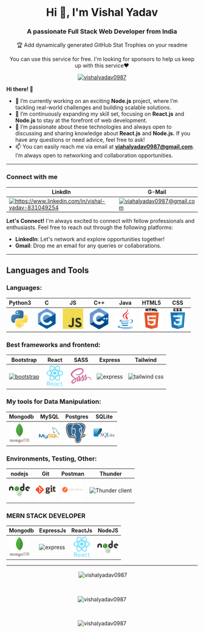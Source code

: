 <h1 align="center">Hi 👋, I'm Vishal Yadav</h1>
<h3 align="center">A passionate Full Stack Web Developer from India</h3>

<div align="center">
  <p align="center">🏆 Add dynamically generated GitHub Stat Trophies on your readme</p>
</div>
<!-- <div align="center" style="margin:20px">
  <a href="https://github.com/vishalyadav0987/github-profile-trophy/issues">
    <img src="https://img.shields.io/github/issues/vishalyadav0987/github-profile-trophy" alt="Issues"/>
  </a>
  <a href="https://github.com/vishalyadav0987/github-profile-trophy/network/members">
    <img src="https://img.shields.io/github/forks/vishalyadav0987/github-profile-trophy" alt="Forks"/>
  </a> 
  <a href="https://github.com/vishalyadav0987/github-profile-trophy/stargazers">
    <img src="https://img.shields.io/github/stars/vishalyadav0987/github-profile-trophy" alt="Stargazers"/>
  </a>
    <a href="https://github.com/vishalyadav0987/github-profile-trophy/LICENSE">
    <img src="https://img.shields.io/github/license/vishalyadav0987/github-profile-trophy" alt="License"/>
  </a>
</div> -->
<p align="center">
  You can use this service for free. I'm looking for sponsors to help us keep up with this service❤️
</p>


<!-- <p align="left">
  <a href="https://github.com/ryo-ma/github-profile-trophy"><img src="https://github-profile-trophy.vercel.app/?username=vishalyadav0987" alt="vishalyadav0987" /></a>
</p> -->
 <p align="center">
  <a href="https://github.com/ryo-ma/github-profile-trophy"><img src="https://github-profile-trophy.vercel.app/?username=vishalyadav0987&theme=juicyfresh" alt="vishalyadav0987" /></a>
</p> 

<!-- [![trophy](https://github-profile-trophy.vercel.app/?username=vishalyadav0987&theme=onedark)](https://github.com/vishalyadav0987/github-profile-trophy) -->




**Hi there! 👋**
- 🔭 I’m currently working on an exciting **Node.js** project, where I’m tackling real-world challenges and building scalable solutions.
- 🌱 I’m continuously expanding my skill set, focusing on **React.js** and **Node.js** to stay at the forefront of web development.
- 💬 I’m passionate about these technologies and always open to discussing and sharing knowledge about **React.js** and **Node.js.** If you have any questions or need advice, feel free to ask!
- 📫 You can easily reach me via email at **viahalyadav0987@gmail.com**. I’m always open to networking and collaboration opportunities.

---


### Connect with me
| LinkdIn | G-Mail |
|---------|----------|
|<a href="https://linkedin.com/in/https://www.linkedin.com/in/vishal-yadav-831049254" target="blank"><img align="center" src="https://raw.githubusercontent.com/rahuldkjain/github-profile-readme-generator/master/src/images/icons/Social/linked-in-alt.svg" alt="https://www.linkedin.com/in/vishal-yadav-831049254" height="50" width="55" /></a> |<a href="viahalyadav0987@gmail.com" target="blank"><img align="center" src="https://static.vecteezy.com/system/resources/previews/020/964/377/original/gmail-mail-icon-for-web-design-free-png.png" alt="viahalyadav0987@gmail.com" height="55" width="55" /></a> |

**Let's Connect!**
I'm always excited to connect with fellow professionals and enthusiasts. Feel free to reach out through the following platforms:
- **LinkedIn**: Let's network and explore opportunities together!
- **Gmail**: Drop me an email for any queries or collaborations.

---

 ## Languages and Tools

<div>

### Languages:
| Python3 | C | JS | C++ | Java | HTML5 | CSS |
|----------|----------|----------|------------|----------|----------|------------|
|  <img src="https://github.com/devicons/devicon/blob/master/icons/python/python-original.svg" title="Python"  alt="Python" width="55" height="55"/> |  <img src="https://github.com/devicons/devicon/blob/master/icons/c/c-original.svg" title="C"  alt="C" width="55" height="55"/> |  <img src="https://github.com/devicons/devicon/blob/master/icons/javascript/javascript-original.svg" title="JavaScript" alt="JavaScript" width="55" height="55"/> | <img src="https://raw.githubusercontent.com/devicons/devicon/master/icons/cplusplus/cplusplus-original.svg" alt="cplusplus" width="55" height="55"/> </a> <a href="https://www.w3schools.com/css/" target="_blank" rel="noreferrer"></a>|<img src="https://raw.githubusercontent.com/devicons/devicon/master/icons/java/java-original.svg" alt="java" width="55" height="55"/>  |<a href="https://www.w3.org/html/" target="_blank" rel="noreferrer"> <img src="https://raw.githubusercontent.com/devicons/devicon/master/icons/html5/html5-original-wordmark.svg" alt="html5" width="55" height="55"/> </a> | <a href="https://www.w3schools.com/css/" target="_blank" rel="noreferrer"> <img src="https://raw.githubusercontent.com/devicons/devicon/master/icons/css3/css3-original-wordmark.svg" alt="css3" width="55" height="55"/> </a> |

  

### Best frameworks and frontend:

| Bootstrap | React | SASS | Express | Tailwind |
|----------|----------|----------|----------|----------|
|  <a href="https://getbootstrap.com" target="_blank" rel="noreferrer"> <img src="https://getbootstrap.com/docs/5.3/assets/brand/bootstrap-logo-shadow.png" alt="bootstrap" width="55" height="55"/> </a> <a href="https://www.cprogramming.com/" target="_blank" rel="noreferrer">|  <a href="https://reactjs.org/" target="_blank" rel="noreferrer"> <img src="https://raw.githubusercontent.com/devicons/devicon/master/icons/react/react-original-wordmark.svg" alt="react" width="55" height="55"/> </a> <a href="https://sass-lang.com" target="_blank" rel="noreferrer">|  <img src="https://raw.githubusercontent.com/devicons/devicon/master/icons/sass/sass-original.svg" alt="sass" width="55" height="55"/>|  <img src="https://vectorified.com/images/express-js-icon-20.png" alt="express" width="55" height="55"/> | <img src="https://raw.githubusercontent.com/tailwindlabs/tailwindcss/HEAD/.github/logo-dark.svg" alt="tailwind css" width="55" height="55"/> |



### My tools for Data Manipulation:

| Mongodb | MySQL | Postgres | SQLite |
|----------|----------|----------|----------|
|<img src="https://raw.githubusercontent.com/devicons/devicon/master/icons/mongodb/mongodb-original-wordmark.svg" alt="mongodb" width="55" height="55"/> </a> <a href="https://www.mysql.com/" target="_blank" rel="noreferrer">|<img src="https://github.com/devicons/devicon/blob/master/icons/mysql/mysql-original-wordmark.svg" title="MySQL" alt="MySQL" width="55" height="55"/>|<img src="https://github.com/devicons/devicon/blob/master/icons/postgresql/postgresql-original.svg" title="pg" alt="pg" width="55" height="55"/>|<img src="https://github.com/devicons/devicon/blob/master/icons/sqlite/sqlite-original-wordmark.svg" title="SQLite" alt="SQLite" width="55" height="55"/>|



  
### Environments, Testing, Other:

| nodejs | Git | Postman | Thunder |
|----------|----------|----------|----------|
|<img src="https://github.com/devicons/devicon/blob/master/icons/nodejs/nodejs-original-wordmark.svg" title="nodejs" alt="NodeJS" width="55" height="55"/>|<img src="https://github.com/devicons/devicon/blob/master/icons/git/git-original-wordmark.svg" title="Git" alt="Git" width="55" height="55"/>|  <img src="https://github.com/devicons/devicon/blob/master/icons/postman/postman-original-wordmark.svg" title="Postman" alt="Postman" width="55" height="55"/>|  <img src="https://raw.githubusercontent.com/thunderclient/thunder-client-support/master/images/thunder-icon.png" title="Thunder" alt="Thunder client" width="55" height="55"/>|





 ### MERN STACK DEVELOPER
 | Mongodb | ExpressJs | ReactJs | NodeJS |
 |----------|----------|----------|----------|
 |<img src="https://raw.githubusercontent.com/devicons/devicon/master/icons/mongodb/mongodb-original-wordmark.svg" alt="mongodb" width="55" height="55" /> |<img src="https://vectorified.com/images/express-js-icon-20.png" alt="express" width="55" height="55" />| <img src="https://raw.githubusercontent.com/devicons/devicon/master/icons/react/react-original-wordmark.svg" alt="react" width="55" height="55"/> | <img src="https://github.com/devicons/devicon/blob/master/icons/nodejs/nodejs-original-wordmark.svg" title="nodejs" alt="NodeJS" width="55" height="55" />|

    
    
---

<!--
<p style="margin-top: 50px;"><img align="left" src="https://github-readme-stats.vercel.app/api/top-langs?username=vishalyadav0987&show_icons=true&locale=en&layout=compact" alt="vishalyadav0987" /></p>

<p>&nbsp;<img align="center" src="https://github-readme-stats.vercel.app/api?username=vishalyadav0987&show_icons=true&locale=en" alt="vishalyadav0987" /></p>

<p><img align="center" src="https://github-readme-streak-stats.herokuapp.com/?user=vishalyadav0987&" alt="vishalyadav0987" /></p>

-->

<p align="center" style="max-width: 100%;">&nbsp;<img width="800" height="220"  align="center" src="https://github-readme-streak-stats.herokuapp.com/?user=vishalyadav0987&amp;theme=highcontrast&amp;hide_border=true&amp;border_radius=5&amp;card_width=800" alt="vishalyadav0987" /></p> <br>


<p align="center"><img align="center" src="https://github-readme-stats.vercel.app/api?username=vishalyadav0987&hide_title=false&hide_rank=false&show_icons=true&include_all_commits=true&count_private=true&disable_animations=false&amp;theme=highcontrast&amp;&show_&hide_border=true&amp;border_radius=5&amp;card_width=800" alt="vishalyadav0987" /></p><br>


<p align="center"><img align="center"  src="https://github-readme-stats.vercel.app/api/top-langs/?username=vishalyadav0987&amp;theme=highcontrast&amp;&show_&hide_border=true&amp;border_radius=5&amp;card_width=800" alt="vishalyadav0987" /></p>



